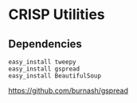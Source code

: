 CRISP Utilities
===============

Dependencies
------------

    easy_install tweepy
    easy_install gspread
    easy_install BeautifulSoup

https://github.com/burnash/gspread




